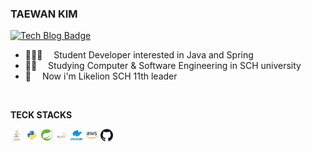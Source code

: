 ### TAEWAN KIM

[![Tech Blog Badge](http://img.shields.io/badge/-%20Blog-black?style=flat-square&logo=tistory&link=)](https://wwan13.tistory.com)

- 🧑🏻‍💻&emsp; Student Developer interested in Java and Spring
- 🧑‍🎓&emsp; Studying Computer & Software Engineering in SCH university
- 🦁&emsp; Now i'm Likelion SCH 11th leader

<br/>

**TECK STACKS**

<code><img height="20" width="20" src="https://raw.githubusercontent.com/github/explore/main/topics/java/java.png"></code>
<code><img height="20" width="20" src="https://raw.githubusercontent.com/github/explore/main/topics/python/python.png"></code>
<code><img height="20" width="20" src="https://raw.githubusercontent.com/github/explore/main/topics/spring/spring.png"></code>
<code><img height="20" width="20" src="https://raw.githubusercontent.com/github/explore/main/topics/mysql/mysql.png"></code>
<code><img height="20" width="20" src="https://raw.githubusercontent.com/github/explore/main/topics/docker/docker.png"></code>
<code><img height="20" width="20" src="https://raw.githubusercontent.com/github/explore/main/topics/aws/aws.png"></code>
<code><img height="20" width="20" src="https://raw.githubusercontent.com/github/explore/main/topics/github/github.png"></code>
